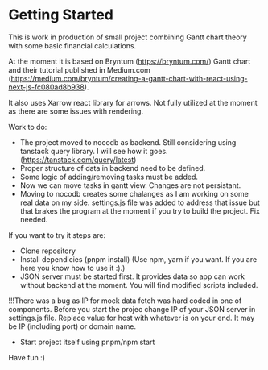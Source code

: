 # Getting Started

This is work in production of small project combining Gantt chart theory with some basic financial calculations.

At the moment it is based on Bryntum (https://bryntum.com/) Gantt chart and their tutorial published in Medium.com (https://medium.com/bryntum/creating-a-gantt-chart-with-react-using-next-js-fc080ad8b938).

It also uses Xarrow react library for arrows. Not fully utilized at the moment as there are some issues with rendering.

Work to do:

- The project moved to nocodb as backend. Still considering using tanstack query library. I will see how it goes. (https://tanstack.com/query/latest)
- Proper structure of data in backend need to be defined.
- Some logic of adding/removing tasks must be added.
- Now we can move tasks in gantt view. Changes are not persistant.
- Moving to nocodb creates some chalanges as I am working on some real data on my side. settings.js file was added to address that issue but that brakes the program at the moment if you try to build the project. Fix needed.

If you want to try it steps are:

- Clone repository
- Install dependicies (pnpm install) (Use npm, yarn if you want. If you are here you know how to use it :).)
- JSON server must be started first. It provides data so app can work without backend at the moment. You will find modified scripts included.

!!!There was a bug as IP for mock data fetch was hard coded in one of components. Before you start the projec change IP of your JSON server in settings.js file.
Replace value for host with whatever is on your end. It may be IP (including port) or domain name.

- Start project itself using pnpm/npm start

Have fun :)
